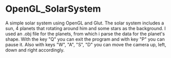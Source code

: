 # OpenGL_SolarSystem

A simple solar system using OpenGL and Glut. 
The solar system includes a sun, 4 planets that rotating around him and some stars as the background.
I used an .obj file for the planets, from which i parse the data for the planet's shape.
With the key "Q" you can exit the program and with key "P" you can pause it.
Also with keys "W", "A", "S", "D" you can move the camera up, left, down and right accordingly.
